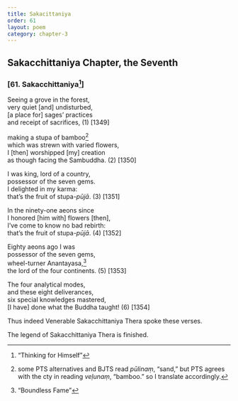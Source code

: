 ```yaml
---
title: Sakacittaniya
order: 61
layout: poem
category: chapter-3
---
```


## Saka<span class="diacritics" data-state="on">c</span><span class="no-diacritics" data-state="off">ch</span>ittaniya Chapter, the Seventh

### \[61. Saka<span class="diacritics" data-state="on">c</span><span class="no-diacritics" data-state="off">ch</span>ittaniya[^1]\]

Seeing a grove in the forest,  
very quiet \[and\] undisturbed,  
\[a place for\] sages’ practices  
and receipt of sacrifices, (1) \[1349\]

making a stupa of bamboo[^2]  
which was strewn with varied flowers,  
I \[then\] worshipped \[my\] creation  
as though facing the Sambuddha. (2) \[1350\]

I was king, lord of a country,  
possessor of the seven gems.  
I delighted in my karma:  
that’s the fruit of stupa-*pūjā*. (3) \[1351\]

In the ninety-one aeons since  
I honored \[him with\] flowers \[then\],  
I’ve come to know no bad rebirth:  
that’s the fruit of stupa-*pūjā*. (4) \[1352\]

Eighty aeons ago I was  
possessor of the seven gems,  
wheel-turner Anantayasa,[^3]  
the lord of the four continents. (5) \[1353\]

The four analytical modes,  
and these eight deliverances,  
six special knowledges mastered,  
\[I have\] done what the Buddha taught! (6) \[1354\]

Thus indeed Venerable Saka<span class="diacritics" data-state="on">c</span><span class="no-diacritics" data-state="off">ch</span>ittaniya Thera spoke these verses.

The legend of Saka<span class="diacritics" data-state="on">c</span><span class="no-diacritics" data-state="off">ch</span>ittaniya Thera is finished.

[^1]: “Thinking for Himself”

[^2]: some PTS alternatives and BJTS read *pūlinaṃ*, “sand,” but PTS agrees with the cty in reading *veḷunaṃ*, “bamboo.” so I translate accordingly.

[^3]: “Boundless Fame”
